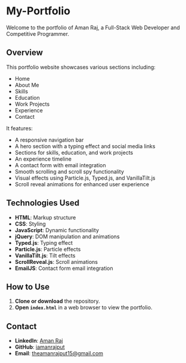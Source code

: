 # My-Portfolio

Welcome to the portfolio of Aman Raj, a Full-Stack Web Developer and Competitive Programmer.

## Overview

This portfolio website showcases various sections including:
- Home
- About Me
- Skills
- Education
- Work Projects
- Experience
- Contact

It features:
- A responsive navigation bar
- A hero section with a typing effect and social media links
- Sections for skills, education, and work projects
- An experience timeline
- A contact form with email integration
- Smooth scrolling and scroll spy functionality
- Visual effects using Particle.js, Typed.js, and VanillaTilt.js
- Scroll reveal animations for enhanced user experience

## Technologies Used

- **HTML**: Markup structure
- **CSS**: Styling
- **JavaScript**: Dynamic functionality
- **jQuery**: DOM manipulation and animations
- **Typed.js**: Typing effect
- **Particle.js**: Particle effects
- **VanillaTilt.js**: Tilt effects
- **ScrollReveal.js**: Scroll animations
- **EmailJS**: Contact form email integration

## How to Use

1. **Clone or download** the repository.
2. **Open `index.html`** in a web browser to view the portfolio.

## Contact

- **LinkedIn**: [Aman Raj](https://linkedin.com/in/theamanrajput)
- **GitHub**: [iamanrajput](https://github.com/iamanrajput)
- **Email**: theamanrajput15@gmail.com
